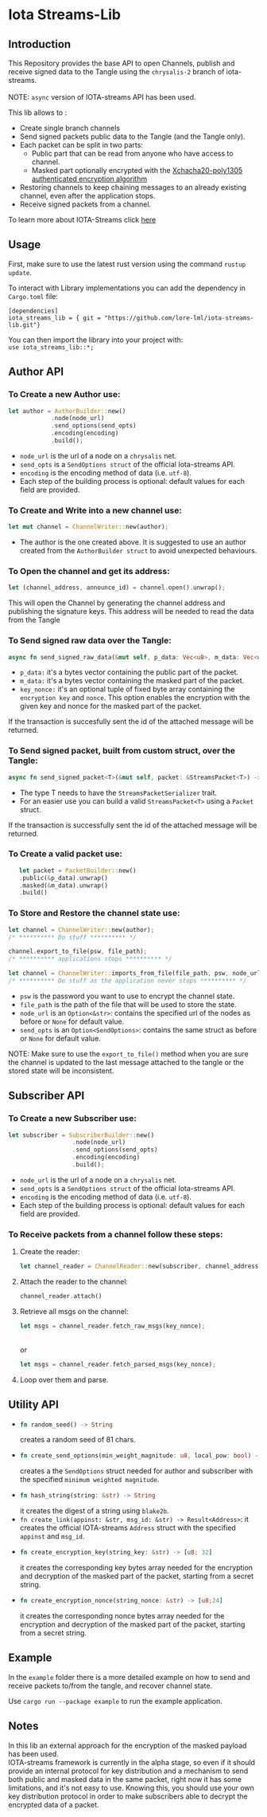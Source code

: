 # Iota Streams-Lib

## Introduction
This Repository provides the base API to open Channels, publish and receive signed data to the Tangle using the `chrysalis-2` branch of iota-streams.
<br><br>
NOTE: `async` version of IOTA-streams API has been used.

This lib allows to :
* Create single branch channels
* Send signed packets public data to the Tangle (and the Tangle only).
* Each packet can be split in two parts:
   * Public part that can be read from anyone who have access to channel.
   * Masked part optionally encrypted with the [Xchacha20-poly1305 authenticated encryption algorithm](https://tools.ietf.org/html/draft-arciszewski-xchacha-03)
* Restoring channels to keep chaining messages to an already existing channel, even after the application stops.
* Receive signed packets from a channel.

To learn more about IOTA-Streams click [here](https://docs.iota.org/docs/iota-streams/1.1/overview)


## Usage
First, make sure to use the latest rust version using the command `rustup update`.

To interact with Library implementations you can add the dependency in `Cargo.toml` file:
```
[dependencies]
iota_streams_lib = { git = "https://github.com/lore-lml/iota-streams-lib.git"}
```

You can then import the library into your project with:  
`use iota_streams_lib::*;`

## Author API
### To Create a new Author use:

```rust
let author = AuthorBuilder::new()
            .node(node_url)
            .send_options(send_opts)
            .encoding(encoding)
            .build();
```

* `node_url` is the url of a node on a `chrysalis` net.
* `send_opts` is a `SendOptions struct` of the official Iota-streams API.
* `encoding` is the encoding method of data (i.e. `utf-8`).
* Each step of the building process is optional: default values for each field are provided.

### To Create and Write into a new channel use:  
```rust
let mut channel = ChannelWriter::new(author);
```
* The author is the one created above. It is suggested to use an author created from the `AuthorBuilder struct` to avoid unexpected behaviours.

### To Open the channel and get its address:    
```rust
let (channel_address, announce_id) = channel.open().unwrap();
```

This will open the Channel by generating the channel address and publishing the signature keys.
This address will be needed to read the data from the Tangle
<br>

### To Send signed raw data over the Tangle:  
```rust
async fn send_signed_raw_data(&mut self, p_data: Vec<u8>, m_data: Vec<u8>, key_nonce: Option<([u8;32], [u8;24])>) -> Result<String>
```

* `p_data:` it's a bytes vector containing the public part of the packet.
* `m_data:` it's a bytes vector containing the masked part of the packet.
* `key_nonce:` it's an optional tuple of fixed byte array containing the `encryption key` and `nonce`.
This option enables the encryption with the given key and nonce for the masked part of the packet.

If the transaction is succesfully sent the id of the attached message will be returned.

### To Send signed packet, built from custom struct, over the Tangle:
```rust
async fn send_signed_packet<T>(&mut self, packet: &StreamsPacket<T>) -> Result<String>
```

* The type T needs to have the `StreamsPacketSerializer` trait.
* For an easier use you can build a valid `StreamsPacket<T>` using a `Packet` struct.<br>

If the transaction is successfully sent the id of the attached message will be returned.
  
### To Create a valid packet use:
```rust
   let packet = PacketBuilder::new()
   .public(&p_data).unwrap()
   .masked(&m_data).unwrap()
   .build()
```


### To Store and Restore the channel state use:
```rust
let channel = ChannelWriter::new(author);
/* ********** Do stuff ********** */

channel.export_to_file(psw, file_path);
/* ********** applications stops ********** */

let channel = ChannelWriter::imports_from_file(file_path, psw, node_url, send_opts);
/* ********** Do stuff as the application never stops ********** */
```

* `psw` is the password you want to use to encrypt the channel state.
* `file_path` is the path of the file that will be used to store the state.
* `node_url` is an `Option<&str>`: contains the specified url of the nodes as before or `None` for default value.
* `send_opts` is an `Option<SendOptions>`: contains the same struct as before or `None` for default value.

NOTE: Make sure to use the `export_to_file()` method when you are sure the channel is updated to the last message attached to the tangle or the stored state will be inconsistent.

## Subscriber API
### To Create a new Subscriber use:
```rust
let subscriber = SubscriberBuilder::new()
                  .node(node_url)
                  .send_options(send_opts)
                  .encoding(encoding)
                  .build();
```
* `node_url` is the url of a node on a `chrysalis` net.
* `send_opts` is a `SendOptions struct` of the official Iota-streams API.
* `encoding` is the encoding method of data (i.e. `utf-8`).
* Each step of the building process is optional: default values for each field are provided.

### To Receive packets from a channel follow these steps:
1. Create the reader:<br>
   ```rust
   let channel_reader = ChannelReader::new(subscriber, channel_address, announce_id);
   ```
2. Attach the reader to the channel:<br>
   ```rust
   channel_reader.attach()
   ```
3. Retrieve all msgs on the channel:<br>
   ```rust
   let msgs = channel_reader.fetch_raw_msgs(key_nonce);
   ```
   <br>or<br>
   ```rust
   let msgs = channel_reader.fetch_parsed_msgs(key_nonce);
   ```
4. Loop over them and parse.


## Utility API
* ```rust
  fn random_seed() -> String
  ```
  creates a random seed of 81 chars.
* ```rust
  fn create_send_options(min_weight_magnitude: u8, local_pow: bool) -> SendOptions
  ```
  creates a the `SendOptions` struct needed for author and subscriber with the specified `minimum weighted magnitude`.
* ```rust
  fn hash_string(string: &str) -> String
  ```
  it creates the digest of a string using `blake2b`.
* `fn create_link(appinst: &str, msg_id: &str) -> Result<Address>`:
  it creates the official IOTA-streams `Address` struct with the specified `appinst` and `msg_id`.
* ```rust
  fn create_encryption_key(string_key: &str) -> [u8; 32]
  ```
  it creates the corresponding key bytes array needed for the encryption and decryption of the masked part of the packet,
  starting from a secret string.
* ```rust
  fn create_encryption_nonce(string_nonce: &str) -> [u8;24]
  ```
  it creates the corresponding nonce bytes array needed for the encryption and decryption of the masked part of the packet,
  starting from a secret string.

## Example
In the `example` folder there is a more detailed example on how to send and receive packets to/from the tangle,
and recover channel state.

Use `cargo run --package example` to run the example application.

## Notes
In this lib an external approach for the encryption of the masked payload has been used.<br>
IOTA-streams framework is currently in the alpha stage, so even if it should provide an internal protocol for key distribution and 
a mechanism to send both public and masked data in the same packet, right now it has some limitations, and it's not easy to use.
Knowing this, you should use your own key distribution protocol in order to make subscribers able to 
decrypt the encrypted data of a packet.

